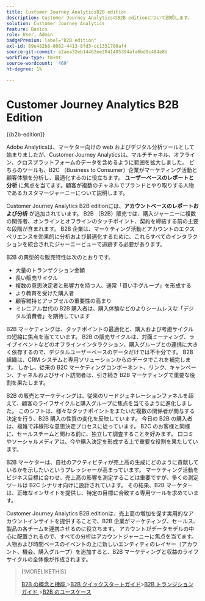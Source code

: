 ```yaml
---
title: Customer Journey AnalyticsB2B edition
description: Customer Journey AnalyticsのB2B editionについて説明します。
solution: Customer Journey Analytics
feature: Basics
role: User, Admin
badgePremium: label="B2B edition"
exl-id: 89e482b8-8082-4413-8fd3-cc1331780af4
source-git-commit: a2aea32eb14462ee2041405394afa6bd0c484e8d
workflow-type: tm+mt
source-wordcount: '469'
ht-degree: 1%

---
```



# Customer Journey Analytics B2B Edition

{{b2b-edition}}

Adobe Analyticsは、マーケター向けの web およびデジタル分析ツールとして始まりましたが、Customer Journey Analyticsは、マルチチャネル、オフライン、クロスプラットフォームのデータを含めるように範囲を拡大しました。  どちらのツールも、B2C （Business to Consumer）企業がマーケティング活動と顧客体験を分析し、最適化するのに役立ちます。 **ユーザーベースのレポートと分析** に焦点を当てます。顧客が複数のチャネルでブランドとやり取りする人物であるカスタマージャーニーについて説明します。

Customer Journey Analytics B2B editionには、**アカウントベースのレポートおよび分析** が追加されています。 B2B （B2B）販売では、購入ジャーニーに複数の関係者、オンラインとオフラインのタッチポイント、契約を締結する前の主要な段階が含まれます。 B2B 企業は、マーケティング活動とアカウントのエクスペリエンスを効果的に分析および最適化するために、これらすべてのインタラクションを統合されたジャーニービューで追跡する必要があります。

B2B の典型的な販売特性は次のとおりです。

* 大量のトランザクション金額
* 長い販売サイクル
* 複数の意思決定者と影響力を持つ人、通常「買い手グループ」を形成する
* より教育を受けた購入者
* 顧客維持とアップセルの重要性の高まり
* ミレニアル世代の B2B 購入者は、購入体験などのよりシームレスな「デジタル消費者」を期待しています

B2B マーケティングは、タッチポイントの最適化と、購入および考慮サイクルの短縮に焦点を当てています。 B2B の販売サイクルは、対面ミーティング、ライブイベントなどのオフラインインタラクション、購入グループとの連携に大きく依存するので、デジタルユーザーベースのデータだけでは不十分です。 B2B 組織は、CRM システムと専用ソリューションからのデータでこれを補完します。 しかし、従来の B2C マーケティングコンポーネント、リンク、キャンペーン、チャネルおよびサイト訪問者は、引き続き B2B マーケティングで重要な役割を果たします。

B2B の販売とマーケティングは、従来のリードジェネレーションファネルを超えて、顧客のライフサイクルと購入グループに焦点を当てるように進化しました。 このシフトは、様々なタッチポイントをまたいだ複数の関係者が関与する決定を行う、B2B 購入の性質の変化を反映しています。 今日の B2B の購入者は、複雑で非線形な意思決定プロセスに従っています。 B2C のお客様と同様に、セールスチームと関わる前に、独立して調査することを好みます。 口コミやソーシャルメディアは、今や購入決定を形成する上で重要な役割を果たしています。

B2B マーケターは、自社のアクティビティが売上高の生成にどのように貢献しているかを示したいというプレッシャーが高まっています。  マーケティング活動をビジネス目標に合わせ、売上高の影響を測定することは重要ですが、多くの測定ツールは B2C シナリオ向けに設計されています。 その結果、B2B マーケターは、正確なインサイトを提供し、特定の目標に合致する専用ツールを求めています。

Customer Journey Analytics B2B editionは、売上高の増加を促す実用的なアカウントインサイトを提供することで、B2B 企業がマーケティング、セールス、製品の各チームを連携させるのに役立ちます。 アカウントがデータモデルの中心に配置されるので、すべての分析はアカウントジャーニーに焦点を当てます。 人物および時間ベースのイベントの上に新しいエンティティのレイヤー（アカウント、機会、購入グループ）を追加すると、B2B マーケティングと収益のライフサイクルの全体像が作成されます。


>[!MORELIKETHIS]
>
>[B2B の概念と機能 ](cja-b2b-concepts-features.md)
>&#x200B;>[B2B クイックスタートガイド ](cja-b2b-quick-start-guide.md)
>&#x200B;>[B2B トランジションガイド ](cja-b2b-transition.md)
>&#x200B;>[B2B のユースケース ](/help/use-cases/b2b/b2b-edition/use-cases-overview.md)
>
